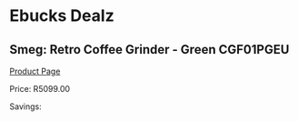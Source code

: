 
# Ebucks Dealz
## Smeg: Retro Coffee Grinder - Green CGF01PGEU
[Product Page](https://www.ebucks.com/web/shop/productSelected.do?prodId=1169634056&catId=1196428103)

Price: R5099.00

Savings: 


	